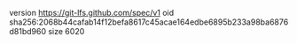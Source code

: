version https://git-lfs.github.com/spec/v1
oid sha256:2068b44cafab14f12befa8617c45acae164edbe6895b233a98ba6876d81bd960
size 6020
